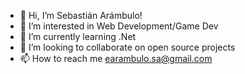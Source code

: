 - 👋 Hi, I’m Sebastián Arámbulo!
- 👀 I’m interested in Web Development/Game Dev
- 🌱 I’m currently learning .Net
- 💞️ I’m looking to collaborate on open source projects
- 📫 How to reach me earambulo.sa@gmail.com

<!---
earambulo/earambulo is a ✨ special ✨ repository because its `README.md` (this file) appears on your GitHub profile.
You can click the Preview link to take a look at your changes.
--->
